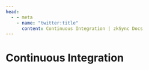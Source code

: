```yaml
---
head:
  - - meta
    - name: "twitter:title"
      content: Continuous Integration | zkSync Docs
---
```


# Continuous Integration
